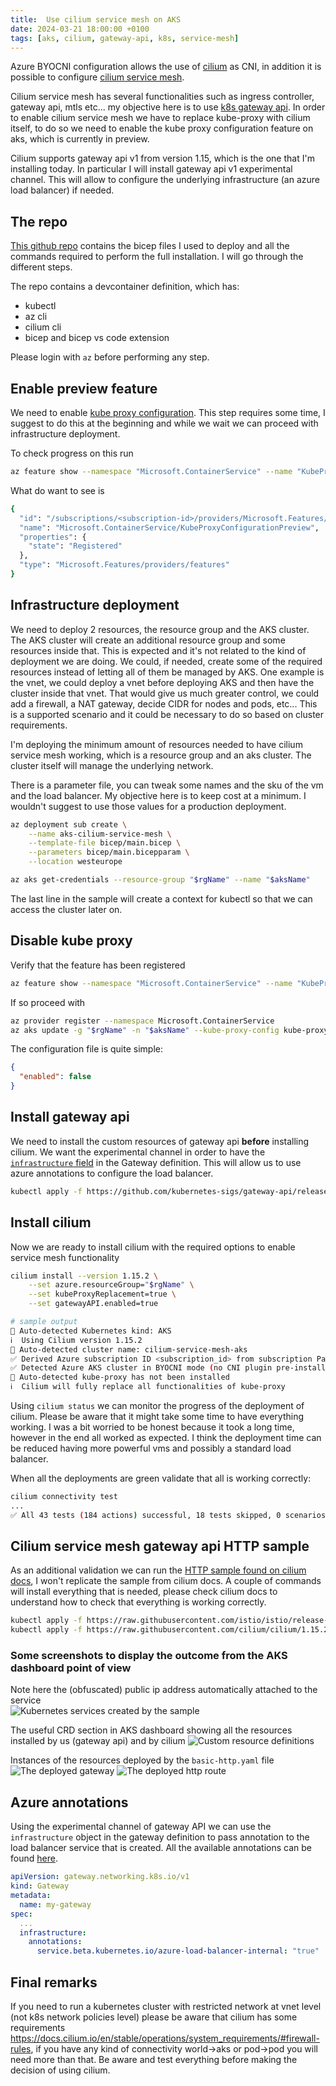 ```yaml
---
title:  Use cilium service mesh on AKS
date: 2024-03-21 18:00:00 +0100
tags: [aks, cilium, gateway-api, k8s, service-mesh]
---
```


Azure BYOCNI configuration allows the use of [cilium](https://cilium.io/) as CNI, in addition it is possible to configure [cilium service mesh](https://docs.cilium.io/en/stable/network/servicemesh/#servicemesh-root).

Cilium service mesh has several functionalities such as ingress controller, gateway api, mtls etc... my objective here is to use [k8s gateway api](https://gateway-api.sigs.k8s.io/). In order to enable cilium service mesh we have to replace kube-proxy with cilium itself, to do so we need to enable the kube proxy configuration feature on aks, which is currently in preview.

Cilium supports gateway api v1 from version 1.15, which is the one that I'm installing today. In particular I will install gateway api v1 experimental channel. This will allow to configure the underlying infrastructure (an azure load balancer) if needed. 

<!-- truncate -->

## The repo

[This github repo](https://github.com/davidelettieri/aks-cilium-service-mesh) contains the bicep files I used to deploy and all the commands required to perform the full installation. I will go through the different steps.

The repo contains a devcontainer definition, which has:
- kubectl
- az cli
- cilium cli
- bicep and bicep vs code extension

Please login with `az` before performing any step.

## Enable preview feature

We need to enable [kube proxy configuration](https://learn.microsoft.com/en-us/azure/aks/configure-kube-proxy). This step requires some time, I suggest to do this at the beginning and while we wait we can proceed with infrastructure deployment.

To check progress on this run

```bash title="Check feature registration status"
az feature show --namespace "Microsoft.ContainerService" --name "KubeProxyConfigurationPreview"
```

What do want to see is

```bash title="Feature is registered"
{
  "id": "/subscriptions/<subscription-id>/providers/Microsoft.Features/providers/Microsoft.ContainerService/features/KubeProxyConfigurationPreview",
  "name": "Microsoft.ContainerService/KubeProxyConfigurationPreview",
  "properties": {
    "state": "Registered"
  },
  "type": "Microsoft.Features/providers/features"
}
```

## Infrastructure deployment

We need to deploy 2 resources, the resource group and the AKS cluster. The AKS cluster will create an additional resource group and some resources inside that. This is expected and it's not related to the kind of deployment we are doing. We could, if needed, create some of the required resources instead of letting all of them be managed by AKS. One example is the vnet, we could deploy a vnet before deploying AKS and then have the cluster inside that vnet. That would give us much greater control, we could add a firewall, a NAT gateway, decide CIDR for nodes and pods, etc... This is a supported scenario and it could be necessary to do so based on cluster requirements.

I'm deploying the minimum amount of resources needed to have cilium service mesh working, which is a resource group and an aks cluster. The cluster itself will manage the underlying network.

There is a parameter file, you can tweak some names and the sku of the vm and the load balancer. My objective here is to keep cost at a minimum. I wouldn't suggest to use those values for a production deployment.

```bash title="Deploy AKS"
az deployment sub create \
    --name aks-cilium-service-mesh \
    --template-file bicep/main.bicep \
    --parameters bicep/main.bicepparam \
    --location westeurope

az aks get-credentials --resource-group "$rgName" --name "$aksName"
```

The last line in the sample will create a context for kubectl so that we can access the cluster later on.

## Disable kube proxy

Verify that the feature has been registered

```bash title="Check feature registration status"
az feature show --namespace "Microsoft.ContainerService" --name "KubeProxyConfigurationPreview"
```

If so proceed with 


```bash title="Deploy AKS"
az provider register --namespace Microsoft.ContainerService
az aks update -g "$rgName" -n "$aksName" --kube-proxy-config kube-proxy.json
```

The configuration file is quite simple:

```json title="kube-proxy.json"
{
  "enabled": false
}
```

## Install gateway api

We need to install the custom resources of gateway api **before** installing cilium. We want the experimental channel in order to have the [`infrastructure` field](https://gateway-api.sigs.k8s.io/reference/spec/#gateway.networking.k8s.io/v1.GatewayInfrastructure) in the Gateway definition. This will allow us to use azure annotations to configure the load balancer.

```bash title="Install gateway api with kubectl"
kubectl apply -f https://github.com/kubernetes-sigs/gateway-api/releases/download/v1.0.0/experimental-install.yaml
```

## Install cilium

Now we are ready to install cilium with the required options to enable service mesh functionality

```bash
cilium install --version 1.15.2 \
    --set azure.resourceGroup="$rgName" \
    --set kubeProxyReplacement=true \
    --set gatewayAPI.enabled=true

# sample output
🔮 Auto-detected Kubernetes kind: AKS
ℹ️  Using Cilium version 1.15.2
🔮 Auto-detected cluster name: cilium-service-mesh-aks
✅ Derived Azure subscription ID <subscription_id> from subscription Pay-As-You-Go
✅ Detected Azure AKS cluster in BYOCNI mode (no CNI plugin pre-installed)
🔮 Auto-detected kube-proxy has not been installed
ℹ️  Cilium will fully replace all functionalities of kube-proxy
```

Using `cilium status` we can monitor the progress of the deployment of cilium. Please be aware that it might take some time to have everything working. I was a bit worried to be honest because it took a long time, however in the end all worked as expected. I think the deployment time can be reduced having more powerful vms and possibly a standard load balancer.

When all the deployments are green validate that all is working correctly:

```bash title="Execute cilium test suite"
cilium connectivity test
...
✅ All 43 tests (184 actions) successful, 18 tests skipped, 0 scenarios skipped.
```

## Cilium service mesh gateway api HTTP sample

As an additional validation we can run the [HTTP sample found on cilium docs](https://docs.cilium.io/en/stable/network/servicemesh/gateway-api/http/), I won't replicate the sample from cilium docs. A couple of commands will install everything that is needed, please check cilium docs to understand how to check that everything is working correctly.

```bash title="Install sample app and gateway"
kubectl apply -f https://raw.githubusercontent.com/istio/istio/release-1.11/samples/bookinfo/platform/kube/bookinfo.yaml
kubectl apply -f https://raw.githubusercontent.com/cilium/cilium/1.15.2/examples/kubernetes/gateway/basic-http.yaml
```

### Some screenshots to display the outcome from the AKS dashboard point of view

Note here the (obfuscated) public ip address automatically attached to the service  
<img src="/img/services.png" alt="Kubernetes services created by the sample" />

The useful CRD section in AKS dashboard showing all the resources installed by us (gateway api) and by cilium
<img src="/img/crd.png" alt="Custom resource definitions" />

Instances of the resources deployed by the `basic-http.yaml` file
<img src="/img/gateway.png" alt="The deployed gateway" />
<img src="/img/http-route.png" alt="The deployed http route" />

## Azure annotations

Using the experimental channel of gateway API we can use the `infrastructure` object in the gateway definition to pass annotation to the load balancer service that is created. All the available annotations can be found [here](https://cloud-provider-azure.sigs.k8s.io/topics/loadbalancer/#loadbalancer-annotations).

```yaml
apiVersion: gateway.networking.k8s.io/v1
kind: Gateway
metadata:
  name: my-gateway
spec:
  ...
  infrastructure:
    annotations:
      service.beta.kubernetes.io/azure-load-balancer-internal: "true"
```

## Final remarks

If you need to run a kubernetes cluster with restricted network at vnet level (not k8s network policies level) please be aware that cilium has some requirements https://docs.cilium.io/en/stable/operations/system_requirements/#firewall-rules, if you have any kind of connectivity world->aks or pod->pod you will need more than that. Be aware and test everything before making the decision of using cilium.